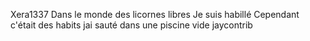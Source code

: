 Xera1337
Dans le monde des licornes libres
Je suis habillé
Cependant
c'était des habits 
jai sauté dans une piscine vide
jaycontrib